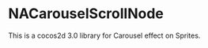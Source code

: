 NACarouselScrollNode
====================

This is a cocos2d 3.0 library for Carousel effect on Sprites.
